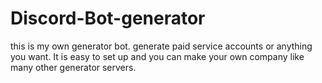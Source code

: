 # Discord-Bot-generator
this is my own generator bot. generate paid service accounts or anything you want. It is easy to set up and you can make your own company like many other generator servers.
